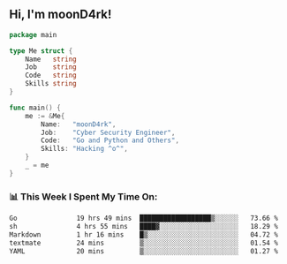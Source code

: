 <h2> Hi, I'm moonD4rk!</h2>

```go
package main

type Me struct {
	Name   string
	Job    string
	Code   string
	Skills string
}

func main() {
	me := &Me{
		Name:   "moonD4rk",
		Job:    "Cyber Security Engineer",
		Code:   "Go and Python and Others",
		Skills: "Hacking ^o^",
	}
	_ = me
}
```

<h3>📊 This Week I Spent My Time On:</h3>
<!-- <img align='right' src="https://github-readme-stats.vercel.app/api?username=moond4rk&show_icons=true&theme=radical", width="300" height="150"> -->

<!--START_SECTION:waka-->

```txt
Go               19 hrs 49 mins  ██████████████████▒░░░░░░   73.66 %
sh               4 hrs 55 mins   ████▓░░░░░░░░░░░░░░░░░░░░   18.29 %
Markdown         1 hr 16 mins    █▒░░░░░░░░░░░░░░░░░░░░░░░   04.72 %
textmate         24 mins         ▒░░░░░░░░░░░░░░░░░░░░░░░░   01.54 %
YAML             20 mins         ▒░░░░░░░░░░░░░░░░░░░░░░░░   01.27 %
```

<!--END_SECTION:waka-->

